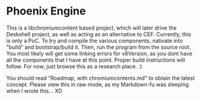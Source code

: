 # Phoenix Engine

This is a libchromiumcontent based project, which will later drive the Deskshell project, as well as acting as an alternative to CEF.
Currently, this is only a PoC. To try and compile the various components, nativate into "build" and bootstrap/build it. Then, run the program from the source root. You most likely will get some linking errors for v8Version, as you dont have all the components that I have at this point. Proper build instructions will follow. For now, just browse this as a research place. :)

You should read "Roadmap, with chromiumcontents.md" to obtain the latest concept. Please view this in raw mode, as my Markdown-fu was sleeping when I wrote this... XD

